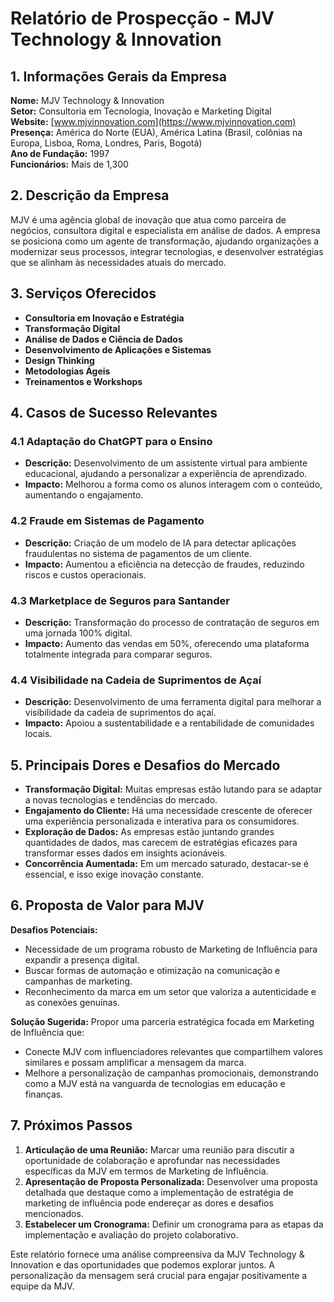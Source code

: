 # Relatório de Prospecção - MJV Technology & Innovation

## 1. Informações Gerais da Empresa
**Nome:** MJV Technology & Innovation  
**Setor:** Consultoria em Tecnologia, Inovação e Marketing Digital  
**Website:** [www.mjvinnovation.com](https://www.mjvinnovation.com)  
**Presença:** América do Norte (EUA), América Latina (Brasil, colônias na Europa, Lisboa, Roma, Londres, Paris, Bogotá)  
**Ano de Fundação:** 1997  
**Funcionários:** Mais de 1,300

## 2. Descrição da Empresa
MJV é uma agência global de inovação que atua como parceira de negócios, consultora digital e especialista em análise de dados. A empresa se posiciona como um agente de transformação, ajudando organizações a modernizar seus processos, integrar tecnologias, e desenvolver estratégias que se alinham às necessidades atuais do mercado. 

## 3. Serviços Oferecidos
- **Consultoria em Inovação e Estratégia**
- **Transformação Digital**
- **Análise de Dados e Ciência de Dados**
- **Desenvolvimento de Aplicações e Sistemas**
- **Design Thinking**
- **Metodologias Ágeis**
- **Treinamentos e Workshops**

## 4. Casos de Sucesso Relevantes
### 4.1 Adaptação do ChatGPT para o Ensino
- **Descrição:** Desenvolvimento de um assistente virtual para ambiente educacional, ajudando a personalizar a experiência de aprendizado.
- **Impacto:** Melhorou a forma como os alunos interagem com o conteúdo, aumentando o engajamento.

### 4.2 Fraude em Sistemas de Pagamento
- **Descrição:** Criação de um modelo de IA para detectar aplicações fraudulentas no sistema de pagamentos de um cliente.
- **Impacto:** Aumentou a eficiência na detecção de fraudes, reduzindo riscos e custos operacionais.

### 4.3 Marketplace de Seguros para Santander
- **Descrição:** Transformação do processo de contratação de seguros em uma jornada 100% digital.
- **Impacto:** Aumento das vendas em 50%, oferecendo uma plataforma totalmente integrada para comparar seguros.

### 4.4 Visibilidade na Cadeia de Suprimentos de Açaí
- **Descrição:** Desenvolvimento de uma ferramenta digital para melhorar a visibilidade da cadeia de suprimentos do açaí.
- **Impacto:** Apoiou a sustentabilidade e a rentabilidade de comunidades locais.

## 5. Principais Dores e Desafios do Mercado
- **Transformação Digital:** Muitas empresas estão lutando para se adaptar a novas tecnologias e tendências do mercado.
- **Engajamento do Cliente:** Há uma necessidade crescente de oferecer uma experiência personalizada e interativa para os consumidores.
- **Exploração de Dados:** As empresas estão juntando grandes quantidades de dados, mas carecem de estratégias eficazes para transformar esses dados em insights acionáveis.
- **Concorrência Aumentada:** Em um mercado saturado, destacar-se é essencial, e isso exige inovação constante.

## 6. Proposta de Valor para MJV
**Desafios Potenciais:** 
- Necessidade de um programa robusto de Marketing de Influência para expandir a presença digital.
- Buscar formas de automação e otimização na comunicação e campanhas de marketing.
- Reconhecimento da marca em um setor que valoriza a autenticidade e as conexões genuínas.

**Solução Sugerida:**
Propor uma parceria estratégica focada em Marketing de Influência que:
- Conecte MJV com influenciadores relevantes que compartilhem valores similares e possam amplificar a mensagem da marca.
- Melhore a personalização de campanhas promocionais, demonstrando como a MJV está na vanguarda de tecnologias em educação e finanças.

## 7. Próximos Passos
1. **Articulação de uma Reunião:** Marcar uma reunião para discutir a oportunidade de colaboração e aprofundar nas necessidades específicas da MJV em termos de Marketing de Influência.
2. **Apresentação de Proposta Personalizada:** Desenvolver uma proposta detalhada que destaque como a implementação de estratégia de marketing de influência pode endereçar as dores e desafios mencionados.
3. **Estabelecer um Cronograma:** Definir um cronograma para as etapas da implementação e avaliação do projeto colaborativo.

Este relatório fornece uma análise compreensiva da MJV Technology & Innovation e das oportunidades que podemos explorar juntos. A personalização da mensagem será crucial para engajar positivamente a equipe da MJV.